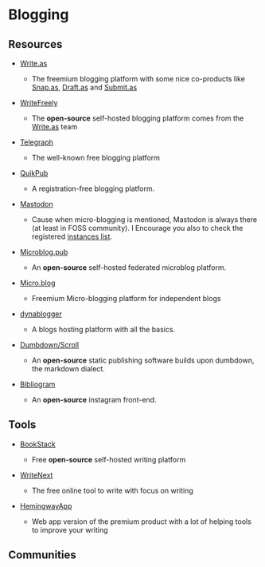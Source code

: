 # Blogging

## Resources

* [Write.as](https://write.as)
  
  * The freemium blogging platform with some nice co-products like [Snap.as](https://snap.as), [Draft.as](https://draft.as) and [Submit.as](https://submit.as) 

* [WriteFreely](https://writefreely.org)
  
  - The **open-source** self-hosted blogging platform comes from the [Write.as](https://write.as) team
- [Telegraph](https://telegra.ph)
  
  - The well-known free blogging platform

- [QuikPub](https://quikpub.co)
  
  - A registration-free blogging platform.

- [Mastodon](https://mastodon.online/about)
  
  - Cause when micro-blogging is mentioned, Mastodon is always there (at least in FOSS community). I Encourage you also to check the registered [instances list](https://joinmastodon.org/communities).

- [Microblog.pub](https://github.com/tsileo/microblog.pub)
  
  - An **open-source** self-hosted federated microblog platform.

- [Micro.blog](https://micro.blog)
  
  - Freemium Micro-blogging platform for independent blogs

- [dynablogger](https://www.dynablogger.com)
  
  - A blogs hosting platform with all the basics.

- [Dumbdown/Scroll](https://github.com/treenotation/dumbdown/blob/master/scroll/readme.md)
  
  - An **open-source** static publishing software builds upon dumbdown, the markdown dialect.

- [Bibliogram](https://bibliogram.art)
  
  - An **open-source** instagram front-end.

## Tools

* [BookStack](https://www.bookstackapp.com)
  
  * Free **open-source** self-hosted writing platform

* [WriteNext](https://www.writenext.io)
  
  * The free online tool to write with focus on writing

* [HemingwayApp](http://www.hemingwayapp.com)
  
  * Web app version of the premium product with a lot of helping tools to improve your writing

## Communities
